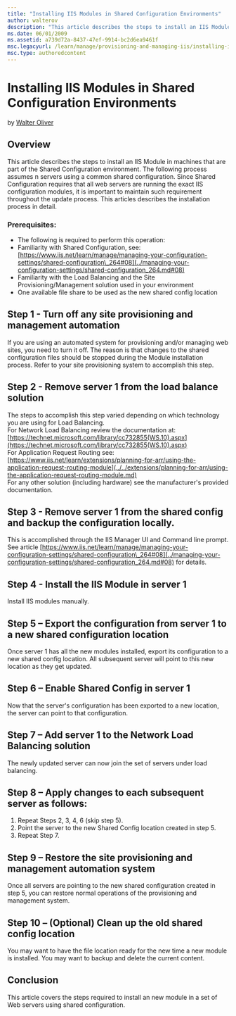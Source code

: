 ```yaml
---
title: "Installing IIS Modules in Shared Configuration Environments"
author: walterov
description: "This article describes the steps to install an IIS Module in machines that are part of the Shared Configuration environment. The following process assumes n..."
ms.date: 06/01/2009
ms.assetid: a739d72a-8437-47ef-9914-bc2d6ea9461f
msc.legacyurl: /learn/manage/provisioning-and-managing-iis/installing-iis-modules-in-shared-configuration-environments
msc.type: authoredcontent
---
```

# Installing IIS Modules in Shared Configuration Environments

by [Walter Oliver](https://github.com/walterov)

## Overview

This article describes the steps to install an IIS Module in machines that are part of the Shared Configuration environment. The following process assumes n servers using a common shared configuration. Since Shared Configuration requires that all web servers are running the exact IIS configuration modules, it is important to maintain such requirement throughout the update process. This articles describes the installation process in detail.

### Prerequisites:

- The following is required to perform this operation:
- Familiarity with Shared Configuration, see: [https://www.iis.net/learn/manage/managing-your-configuration-settings/shared-configuration\_264#08](../managing-your-configuration-settings/shared-configuration_264.md#08)
- Familiarity with the Load Balancing and the Site Provisioning/Management solution used in your environment
- One available file share to be used as the new shared config location

## Step 1 - Turn off any site provisioning and management automation

If you are using an automated system for provisioning and/or managing web sites, you need to turn it off. The reason is that changes to the shared configuration files should be stopped during the Module installation process. Refer to your site provisioning system to accomplish this step.

## Step 2 - Remove server 1 from the load balance solution

The steps to accomplish this step varied depending on which technology you are using for Load Balancing.  
For Network Load Balancing review the documentation at: [https://technet.microsoft.com/library/cc732855(WS.10).aspx](https://technet.microsoft.com/library/cc732855(WS.10).aspx)   
For Application Request Routing see: [https://www.iis.net/learn/extensions/planning-for-arr/using-the-application-request-routing-module](../../extensions/planning-for-arr/using-the-application-request-routing-module.md)   
For any other solution (including hardware) see the manufacturer's provided documentation.

## Step 3 - Remove server 1 from the shared config and backup the configuration locally.

This is accomplished through the IIS Manager UI and Command line prompt. See article [https://www.iis.net/learn/manage/managing-your-configuration-settings/shared-configuration\_264#08](../managing-your-configuration-settings/shared-configuration_264.md#08) for details.

## Step 4 - Install the IIS Module in server 1

Install IIS modules manually.

## Step 5 – Export the configuration from server 1 to a new shared configuration location

Once server 1 has all the new modules installed, export its configuration to a new shared config location. All subsequent server will point to this new location as they get updated.

## Step 6 – Enable Shared Config in server 1

Now that the server's configuration has been exported to a new location, the server can point to that configuration.

## Step 7 – Add server 1 to the Network Load Balancing solution

The newly updated server can now join the set of servers under load balancing.

## Step 8 – Apply changes to each subsequent server as follows:

1. Repeat Steps 2, 3, 4, 6 (skip step 5).
2. Point the server to the new Shared Config location created in step 5.
3. Repeat Step 7.

## Step 9 – Restore the site provisioning and management automation system

Once all servers are pointing to the new shared configuration created in step 5, you can restore normal operations of the provisioning and management system.

## Step 10 – (Optional) Clean up the old shared config location

You may want to have the file location ready for the new time a new module is installed. You may want to backup and delete the current content.

## Conclusion

This article covers the steps required to install an new module in a set of Web servers using shared configuration.
